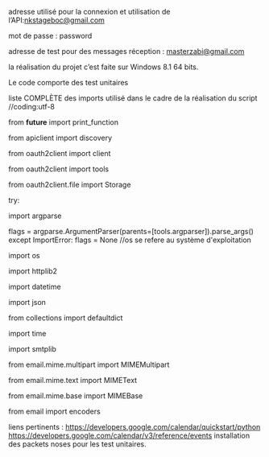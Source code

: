 
adresse utilisé pour la connexion et utilisation de l’API:nkstageboc@gmail.com

mot de passe : password

adresse de test pour  des messages réception : masterzabi@gmail.com

la réalisation du projet c’est faite sur Windows 8.1 64 bits. 

Le code comporte des test unitaires

liste COMPLÈTE des imports utilisé dans le cadre de la réalisation du script
//coding:utf-8

from __future__ import print_function

from apiclient import discovery

from oauth2client import client

from oauth2client import tools

from oauth2client.file import Storage

try:

import argparse

flags = argparse.ArgumentParser(parents=[tools.argparser]).parse_args()
except ImportError:
    flags = None
//os  se refere au système d'exploitation

import os

import httplib2

import  datetime

import json

from collections import defaultdict

import time

import smtplib

from email.mime.multipart import MIMEMultipart

from email.mime.text import MIMEText

from email.mime.base import MIMEBase

from email import  encoders

liens pertinents : 	https://developers.google.com/calendar/quickstart/python 
			https://developers.google.com/calendar/v3/reference/events 
installation des packets noses pour les test unitaires.
